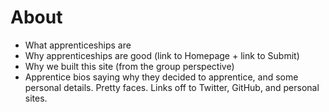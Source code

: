 # About
* What apprenticeships are
* Why apprenticeships are good (link to Homepage + link to Submit)
* Why we built this site (from the group perspective)
* Apprentice bios saying why they decided to apprentice, and some personal details. Pretty faces. Links off to Twitter, GitHub, and personal sites.
